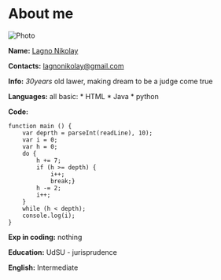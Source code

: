 # About me
![Photo](https://sun9-45.userapi.com/impf/c841320/v841320063/522b9/MOO2g1dgxlI.jpg?size=1600x1067&quality=96&sign=a60882659a2eb4920cb8f45df5f884d2&type=album)

**Name:** [Lagno Nikolay](https://github.com/LagnoN)

**Contacts:** lagnonikolay@gmail.com

**Info:** *30years* old lawer, making dream to be a judge come true

**Languages:** all basic:
                        * HTML
                        * Java 
                        * python


**Code:** 
```
function main () {
    var deprth = parseInt(readLine), 10);
    var i = 0;
    var h = 0;
    do {
        h += 7;
        if (h >= depth) {
            i++;
            break;}
        h -= 2;
        i++;
    }
    while (h < depth);
    console.log(i);
}
```
**Exp in coding:** nothing

**Education:** UdSU - jurisprudence

**English:** Intermediate

